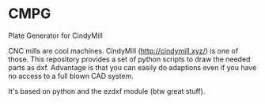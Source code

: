 # CMPG
Plate Generator for CindyMill

CNC mills are cool machines. CindyMill (http://cindymill.xyz/) is one of those.
This repository provides a set of python scripts to draw the needed parts as dxf.
Advantage is that you can easily do adaptions even if you have no access to a full blown CAD system.

It's based on python and the ezdxf module (btw great stuff).
